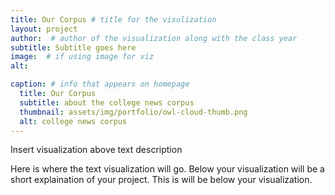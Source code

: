 ```yaml
---
title: Our Corpus # title for the visulization
layout: project
author:  # author of the visualization along with the class year 
subtitle: Subtitle goes here
image:  # if using image for viz
alt: 

caption: # info that appears on homepage
  title: Our Corpus
  subtitle: about the college news corpus
  thumbnail: assets/img/portfolio/owl-cloud-thumb.png 
  alt: college news corpus
---
```

<!--  
insert visualization code or embedding here
If using an image file for viz, use image variable in header
--> 

Insert visualization above text description

Here is where the text visualization will go. Below your visualization will be a short explaination of your project. This is will be below your visualization. 
<!--  
Insert your description for the project here.
--> 


